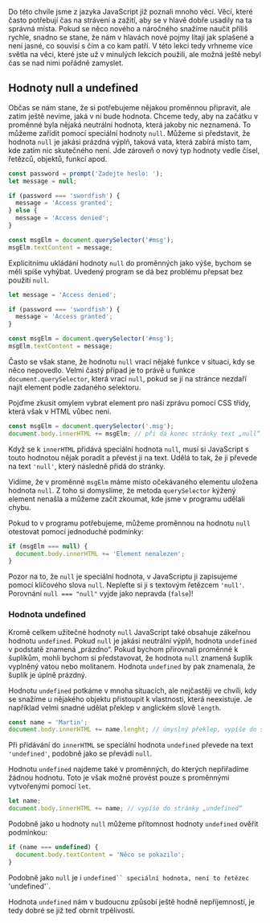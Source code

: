 Do této chvíle jsme z jazyka JavaScript již poznali mnoho věcí. Věcí, které často potřebují čas na strávení a zažití, aby se v hlavě dobře usadily na ta správná místa. Pokud se něco nového a náročného snažíme naučit příliš rychle, snadno se stane, že nám v hlavách nové pojmy lítají jak splašené a není jasné, co souvisí s čím a co kam patří. V této lekci tedy vrhneme více světla na věci, které jste už v minulých lekcích použili, ale možná ještě nebyl čas se nad nimi pořádně zamyslet.

## Hodnoty null a undefined

Občas se nám stane, že si potřebujeme nějakou proměnnou připravit, ale zatím ještě nevíme, jaká v ní bude hodnota. Chceme tedy, aby na začátku v proměnné byla nějaká neutrální hodnota, která jakoby nic neznamená. To můžeme zařídit pomocí speciální hodnoty `null`. Můžeme si představit, že hodnota `null` je jakási prázdná výplň, taková vata, která zabírá místo tam, kde zatím nic skutečného není. Jde zároveň o nový typ hodnoty vedle čísel, řetězců, objektů, funkcí apod.

```js
const password = prompt('Zadejte heslo: ');
let message = null;

if (password === 'swordfish') {
  message = 'Access granted';
} else {
  message = 'Access denied';
}

const msgElm = document.querySelector('#msg');
msgElm.textContent = message;
```

Explicitnímu ukládání hodnoty `null` do proměnných jako výše, bychom se měli spíše vyhýbat. Uvedený program se dá bez problému přepsat bez použití `null`.

```js
let message = 'Access denied';

if (password === 'swordfish') {
  message = 'Access granted';
}

const msgElm = document.querySelector('#msg');
msgElm.textContent = message;
```

Často se však stane, že hodnotu `null` vrací nějaké funkce v situaci, kdy se něco nepovedlo. Velmi častý případ je to právě u funkce `document.querySelector`, která vrací `null`, pokud se jí na stránce nezdaří najít element podle zadaného selektoru.

Pojďme zkusit omylem vybrat element pro naši zprávu pomocí CSS třídy, která však v HTML vůbec není.

```js
const msgElm = document.querySelector('.msg');
document.body.innerHTML += msgElm; // při dá konec stránky text „null“
```

Když se k `innerHTML` přidává speciální hodnota `null`, musí si JavaScript s touto hodnotou nějak poradit a převést ji na text. Udělá to tak, že ji převede na text `'null'`, který následně přidá do stránky.

Vidíme, že v proměnné `msgElm` máme místo očekávaného elementu uložena hodnota `null`. Z toho si domyslíme, že metoda `querySelector` kýžený element nenašla a můžeme začít zkoumat, kde jsme v programu udělali chybu.

Pokud to v programu potřebujeme, můžeme proměnnou na hodnotu `null` otestovat pomocí jednoduché podmínky:

```js
if (msgElm === null) {
  document.body.innerHTML += 'Element nenalezen';
}
```

Pozor na to, že `null` je speciální hodnota, v JavaScriptu ji zapisujeme pomocí klíčového slova `null`. Nepleťte si ji s textovým řetězcem `'null'`. Porovnání `null === "null"` vyjde jako nepravda (`false`)!

### Hodnota undefined

Kromě celkem užitečné hodnoty `null` JavaScript také obsahuje zákeřnou hodnotu `undefined`. Pokud `null` je jakási neutrální výplň, hodnota `undefined` v podstatě znamená „prázdno“. Pokud bychom přirovnali proměnné k šuplíkům, mohli bychom si představovat, že hodnota `null` znamená šuplík vyplněný vatou nebo molitanem. Hodnota `undefined` by pak znamenala, že šuplík je úplně prázdný.

Hodnotu `undefined` potkáme v mnoha situacích, ale nejčastěji ve chvíli, kdy se snažíme u nějakého objektu přistoupit k vlastnosti, která neexistuje. Je například velmi snadné udělat překlep v anglickém slově `length`.

```js
const name = 'Martin';
document.body.innerHTML += name.lenght; // úmyslný překlep, vypíše do stránky „undefined“
```

Při přidávání do `innerHTML` se speciální hodnota `undefined` převede na text `'undefined'`, podobně jako se převádí `null`.

Hodnotu `undefined` najdeme také v proměnných, do kterých nepřiřadíme žádnou hodnotu. Toto je však možné provést pouze s proměnnými vytvořenými pomocí `let`.

```js
let name;
document.body.innerHTML += name; // vypíše do stránky „undefined“
```

Podobně jako u hodnoty `null` můžeme přítomnost hodnoty `undefined` ověřit podmínkou:

```js
if (name === undefined) {
  document.body.textContent = 'Něco se pokazilo';
}
```

Podobně jako `null` je i ` undefined`` speciální hodnota, není to řetězec  `'undefined'`.

Hodnota `undefined` nám v budoucnu způsobí ještě hodně nepříjemností, je tedy dobré se již teď obrnit trpělivostí.
